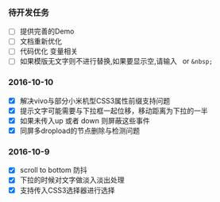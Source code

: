 ### 待开发任务
- [ ] 提供完善的Demo
- [ ] 文档重新优化
- [ ] 代码优化 变量相关
- [ ] 如果模版无文字则不进行替换,如果要显示空,请输入` ` or `&nbsp;`

### 2016-10-10
- [x] 解决vivo与部分小米机型CSS3属性前缀支持问题
- [x] 提示文字可能需要与下拉框一起位移，移动距离为下拉的一半
- [x] 如果未传入up 或者 down 则屏蔽这些事件
- [x] 同屏多dropload的节点删除与检测问题

### 2016-10-9
- [x] scroll to bottom 防抖
- [x] 下拉的时候对文字做淡入淡出处理
- [x] 支持传入CSS3选择器进行选择